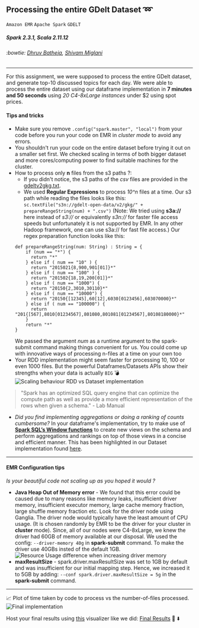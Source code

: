 ## Processing the entire GDelt Dataset :loop:
`Amazon EMR` `Apache Spark` `GDELT`
##### Spark 2.3.1, Scala 2.11.12

###### :bowtie: [Dhruv Batheja](https://github.com/live-wire), [Shivam Miglani](https://github.com/Shivam-Miglani)

---

For this assignment, we were supposed to process the entire GDelt dataset, and generate top-10 discussed
topics for each day. We were able to process the entire dataset using our dataframe implementation in **7 minutes and 50 seconds** using _20 C4-8xLarge instances_ under $2 using spot prices.

#### Tips and tricks 
- Make sure you remove `.config("spark.master", "local")` from your code before you run your code on EMR in _cluster mode_ to avoid any errors.
- You shouldn't run your code on the entire dataset before trying it out on a smaller set first. We checked scaling in terms of both bigger dataset and more cores/computing power to find suitable machines for the cluster.
- How to process only **n** files from the s3 paths ?:
	- If you didn't notice, the s3 paths of the _csv_ files are provided in the [gdeltv2gkg.txt](https://github.com/Tclv/SBD-2018/blob/master/data/gdeltv2gkg.txt).
	- We used **Regular Expressions** to process _10^n_ files at a time. Our s3 path while reading the files looks like this: 
	`sc.textFile("s3n://gdelt-open-data/v2/gkg/" + prepareRangeString(num) + ".csv")`
	(Note: We tried using **s3a://** here instead of _s3://_ or equivalently _s3n://_ for faster file access speeds but unfortunately it is not supported by EMR. In any other Hadoop framework, one can use s3a:// for fast file access.)
	Our regex preparation function looks like this:
	```
	def prepareRangeString(num: String) : String = {
	    if (num == "*") {
	      return "*"
	    } else if ( num == "10" ) {
	      return "2015021{8,900,901[01]}*"
	    } else if ( num == "100" ) {
	      return "201502{18,19,200[01]}*"
	    } else if ( num == "1000") {
	      return "20150{2,3010,30110}*"
	    } else if ( num == "10000") {
	      return "20150{[12345],60[12],6030[0123456],603070000}*"
	    } else if ( num == "100000") {
	      return "201{[567],8010[01234567],801080,801081[01234567],80108180000}*"
	    }
	    return "*"
  	}
	```
	We passed the argument _num_ as a runtime argument to the spark-submit command making things convenient for us. You could come up with innovative ways of processing n-files at a time on your own too
-  Your RDD implementation might seem faster for processing 10, 100 or even 1000 files. But the powerful Dataframes/Datasets APIs show their strengths when your data is actually `BIG` :bomb: 
![Scaling behaviour RDD vs Dataset implementation](https://live-wire.github.io/sbd/images/scaling.png)
> "Spark has an optimized SQL query engine that can optimize the compute
path as well as provide a more efficient representation of the rows when given a schema." - Lab Manual


- *Did you find implementing aggregations or doing a ranking of counts cumbersome?* In your dataframe's implementation, try to make use of **[Spark SQL’s Window functions](https://jaceklaskowski.gitbooks.io/mastering-spark-sql/spark-sql-functions-windows.html)** to create new views on the schema and
perform aggregations and rankings on top of those views in a concise and efficient manner. This has been highlighted in our Dataset implementation found [here](https://github.com/live-wire/bigdata/blob/master/lab2/src/main/scala/gdelt.scala#L152).

---
#### EMR Configuration tips
_Is your beautiful code not scaling up as you hoped it would ?_
- **Java Heap Out of Memory error** - We found that this error could be caused due to many
reasons like memory leaks, insufficient driver memory, insufficient executor memory, large cache
memory fraction, large shuffle memory fraction etc. Look for the driver node using Ganglia. The driver node would typically have the least amount of CPU usage. (It is chosen randomly by EMR to be the driver for your cluster in **cluster** mode). Since, all of our nodes were C4-8xLarge, we knew the driver had 60GB of memory available at our disposal. We used the config: 
`--driver-memory 40g` in **spark-submit** command. To make the driver use 40GBs insted of the default 1GB.
![Resource Usage difference when increasing driver memory](https://live-wire.github.io/sbd/images/driver.png)
- **maxResultSize** - spark.driver.maxResultSize was set to 1GB by default and was insufficient
for our initial mapping step. Hence, we increased it to 5GB by adding:
`--conf spark.driver.maxResultSize = 5g` in the **spark-submit** command.

---
:chart_with_upwards_trend:
Plot of time taken by code to process vs the number-of-files processed.
![Final implementation](https://live-wire.github.io/sbd/images/finalimpl.png)

Host your final results using [this](https://github.com/Tclv/SBD-2018/tree/master/visualizer/ass1_2) visualizer like we did: [Final Results](https://live-wire.github.io/sbd/visualizer.html) :microphone: :arrow_down:
